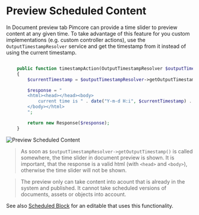 # Preview Scheduled Content

In Document preview tab Pimcore can provide a time slider to preview content at any given time. 
To take advantage of this feature for you custom implementations (e.g. custom controller actions), 
use the `OutputTimestampResolver` service and get the timestamp from it instead of using the current timestamp. 

```php

    public function timestampAction(OutputTimestampResolver $outputTimestampResolver): Response
    {
        $currentTimestamp = $outputTimestampResolver->getOutputTimestamp();

        $response = "
        <html><head></head><body>
            current time is " . date("Y-m-d H:i", $currentTimestamp) . "
        </body></html>
        ";

        return new Response($response);
    }

``` 

![Preview Scheduled Content](../img/scheduled_block_preview.jpg)

> As soon as `$outputTimestampResolver->getOutputTimestamp()` is called somewhere, the time slider in 
> document preview is shown. It is important, that the response is a valid html (with `<head>` and 
> `<body>`), otherwise the time slider will not be shown. 

> The preview only can take content into acount that is already in the system and published. It cannot
> take scheduled versions of documents, assets or objects into account. 

See also [Scheduled Block](../03_Documents/01_Editables/42_Scheduled_Block.md) for an editable that uses
this functionality.
